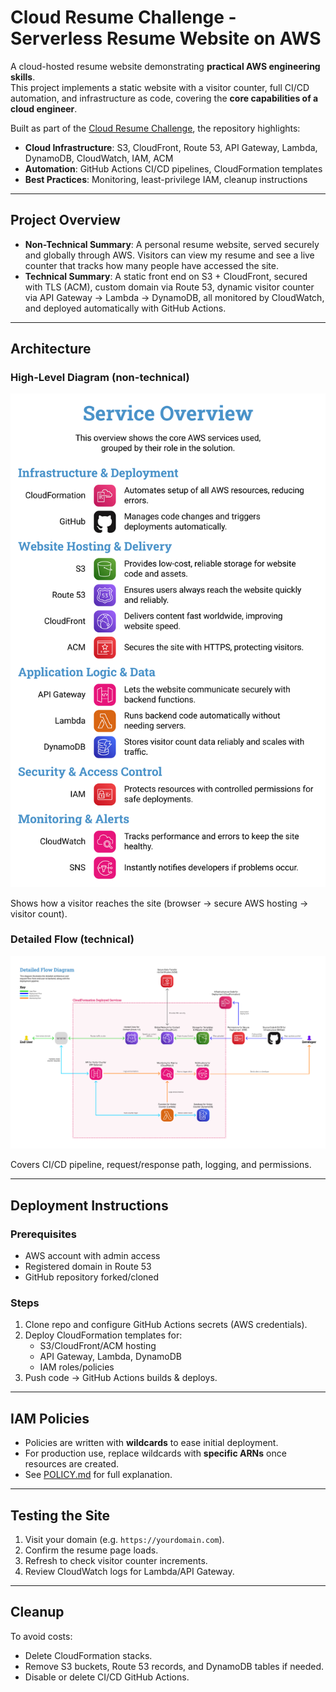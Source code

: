# Cloud Resume Challenge - Serverless Resume Website on AWS  

A cloud-hosted resume website demonstrating **practical AWS engineering skills**.  
This project implements a static website with a visitor counter, full CI/CD automation, and infrastructure as code, covering the **core capabilities of a cloud engineer**.  

Built as part of the [Cloud Resume Challenge](https://cloudresumechallenge.dev/docs/the-challenge/aws), the repository highlights:  
- **Cloud Infrastructure**: S3, CloudFront, Route 53, API Gateway, Lambda, DynamoDB, CloudWatch, IAM, ACM  
- **Automation**: GitHub Actions CI/CD pipelines, CloudFormation templates  
- **Best Practices**: Monitoring, least-privilege IAM, cleanup instructions  

---

## Project Overview  

- **Non-Technical Summary**: A personal resume website, served securely and globally through AWS. Visitors can view my resume and see a live counter that tracks how many people have accessed the site.  
- **Technical Summary**: A static front end on S3 + CloudFront, secured with TLS (ACM), custom domain via Route 53, dynamic visitor counter via API Gateway → Lambda → DynamoDB, all monitored by CloudWatch, and deployed automatically with GitHub Actions.  

---

## Architecture  

### High-Level Diagram (non-technical)  
![Overview Diagram](documentation/architecture-overview.jpg)

Shows how a visitor reaches the site (browser → secure AWS hosting → visitor count).  

### Detailed Flow (technical)  
![Detailed Flow Diagram](documentation/architecture-detailed.jpg)

Covers CI/CD pipeline, request/response path, logging, and permissions.  

---

## Deployment Instructions  

### Prerequisites  
- AWS account with admin access  
- Registered domain in Route 53  
- GitHub repository forked/cloned  

### Steps  
1. Clone repo and configure GitHub Actions secrets (AWS credentials).  
2. Deploy CloudFormation templates for:  
   - S3/CloudFront/ACM hosting  
   - API Gateway, Lambda, DynamoDB  
   - IAM roles/policies  
3. Push code → GitHub Actions builds & deploys.  

---

## IAM Policies  

- Policies are written with **wildcards** to ease initial deployment.  
- For production use, replace wildcards with **specific ARNs** once resources are created.  
- See [POLICY.md](documentation/POLICY.md) for full explanation.  

---

## Testing the Site  

1. Visit your domain (e.g. `https://yourdomain.com`).  
2. Confirm the resume page loads.  
3. Refresh to check visitor counter increments.  
4. Review CloudWatch logs for Lambda/API Gateway.  

---

## Cleanup  

To avoid costs:  
- Delete CloudFormation stacks.  
- Remove S3 buckets, Route 53 records, and DynamoDB tables if needed.  
- Disable or delete CI/CD GitHub Actions.  
